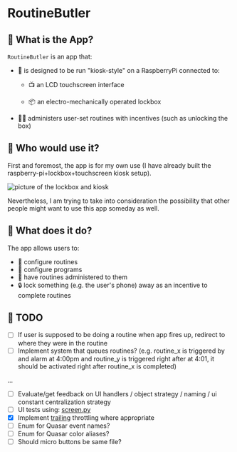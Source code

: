 # RoutineButler

## 👾 What is the App?

`RoutineButler` is an app that:

- 🥧 is designed to be run "kiosk-style" on a RaspberryPi connected to:

  - 📺 an LCD touchscreen interface

  - 📦 an electro-mechanically operated lockbox

- 🏋️‍♀️ administers user-set routines with incentives (such as unlocking the box)

## 👾 Who would use it?

First and foremost, the app is for my own use (I have already built the raspberry-pi+lockbox+touchscreen kiosk setup).

![picture of the lockbox and kiosk](https://i.imgur.com/64x0Byw.jpeg)

Nevertheless, I am trying to take into consideration the possibility that other people might want to use this app someday as well.

## 👾 What does it do?

The app allows users to:

- 📝 configure routines
- 📝 configure programs
- 💪 have routines administered to them
- 🔒 lock something (e.g. the user's phone) away as an incentive to complete routines

## 👾 TODO

- [ ] If user is supposed to be doing a routine when app fires up, redirect to where they were in the routine
- [ ] Implement system that queues routines? (e.g. routine_x is triggered by and alarm at 4:00pm and routine_y is triggered right after at 4:01, it should be activated right after routine_x is completed)

...

- [ ] Evaluate/get feedback on UI handlers / object strategy / naming / ui constant centralization strategy
- [ ] UI tests using: [screen.py](https://github.com/zauberzeug/nicegui/blob/main/tests/screen.py#L85)
- [x] Implement [trailing](https://nicegui.io/documentation/slider#throttle_events_with_leading_and_trailing_options) throttling where appropriate
- [ ] Enum for Quasar event names?
- [ ] Enum for Quasar color aliases?
- [ ] Should micro buttons be same file?
